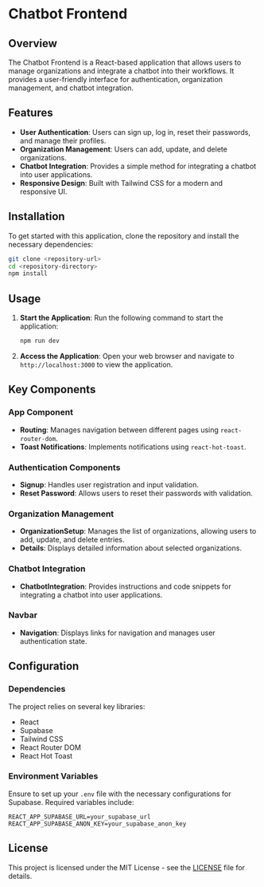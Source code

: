 # Chatbot Frontend

## Overview
The Chatbot Frontend is a React-based application that allows users to manage organizations and integrate a chatbot into their workflows. It provides a user-friendly interface for authentication, organization management, and chatbot integration.

## Features
- **User Authentication**: Users can sign up, log in, reset their passwords, and manage their profiles.
- **Organization Management**: Users can add, update, and delete organizations.
- **Chatbot Integration**: Provides a simple method for integrating a chatbot into user applications.
- **Responsive Design**: Built with Tailwind CSS for a modern and responsive UI.

## Installation
To get started with this application, clone the repository and install the necessary dependencies:

```bash
git clone <repository-url>
cd <repository-directory>
npm install
```

## Usage

1. **Start the Application**: Run the following command to start the application:
    ```bash
    npm run dev
    ```

2. **Access the Application**: Open your web browser and navigate to `http://localhost:3000` to view the application.

## Key Components

### App Component
- **Routing**: Manages navigation between different pages using `react-router-dom`.
- **Toast Notifications**: Implements notifications using `react-hot-toast`.

### Authentication Components
- **Signup**: Handles user registration and input validation.
- **Reset Password**: Allows users to reset their passwords with validation.

### Organization Management
- **OrganizationSetup**: Manages the list of organizations, allowing users to add, update, and delete entries.
- **Details**: Displays detailed information about selected organizations.

### Chatbot Integration
- **ChatbotIntegration**: Provides instructions and code snippets for integrating a chatbot into user applications.

### Navbar
- **Navigation**: Displays links for navigation and manages user authentication state.

## Configuration

### Dependencies
The project relies on several key libraries:
- React
- Supabase
- Tailwind CSS
- React Router DOM
- React Hot Toast

### Environment Variables
Ensure to set up your `.env` file with the necessary configurations for Supabase. Required variables include:
```plaintext
REACT_APP_SUPABASE_URL=your_supabase_url
REACT_APP_SUPABASE_ANON_KEY=your_supabase_anon_key
```

## License
This project is licensed under the MIT License - see the [LICENSE](LICENSE) file for details.
